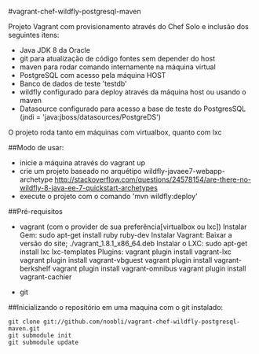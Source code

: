 #vagrant-chef-wildfly-postgresql-maven

Projeto Vagrant com provisionamento através do Chef Solo e inclusão dos seguintes itens:
* Java JDK 8 da Oracle
* git para atualização de código fontes sem depender do host
* maven para rodar comando internamente na máquina virtual
* PostgreSQL com acesso pela máquina HOST
* Banco de dados de teste 'testdb'
* wildfly configurado para deploy através da máquina host ou usando o maven
* Datasource configurado para acesso a base de teste do PostgresSQL (jndi = 'java:jboss/datasources/PostgreDS')

O projeto roda tanto em máquinas com virtualbox, quanto com lxc

##Modo de usar:
* inicie a máquina através do vagrant up
* crie um projeto baseado no arquétipo wildfly-javaee7-webapp-archetype
http://stackoverflow.com/questions/24578154/are-there-no-wildfly-8-java-ee-7-quickstart-archetypes
* execute o projeto com o comando 'mvn wildfly:deploy'

##Pré-requisitos
* vagrant (com o provider de sua preferência[virtualbox ou lxc])
    Instalar Gem:
     sudo apt-get install ruby ruby-dev
    Instalar Vagrant:
     Baixar a versão do site;
     ./vagrant_1.8.1_x86_64.deb
    Instalar o LXC:
      sudo apt-get install lxc lxc-templates
    Plugins:
      vagrant plugin install vagrant-lxc
      vagrant plugin install vagrant-vbguest
      vagrant plugin install vagrant-berkshelf
      vagrant plugin install vagrant-omnibus
      vagrant plugin install vagrant-cachier
   
* git

##Inicializando o repositório em uma maquina com o git instalado:
```
git clone git://github.com/noobli/vagrant-chef-wildfly-postgresql-maven.git
git submodule init
git submodule update
```
